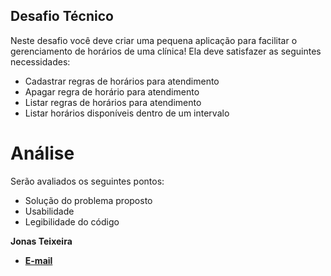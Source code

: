 ## Desafio Técnico

Neste desafio você deve criar uma pequena aplicação para facilitar o gerenciamento de
horários de uma clínica! Ela deve satisfazer as seguintes necessidades:

-   Cadastrar regras de horários para atendimento
-   Apagar regra de horário para atendimento
-   Listar regras de horários para atendimento
-   Listar horários disponíveis dentro de um intervalo

# Análise

Serão avaliados os seguintes pontos:

-   Solução do problema proposto
-   Usabilidade
-   Legibilidade do código

**Jonas Teixeira**

-   **[E-mail](mailto:teixeiramao@gmail.com?subject=Olá%20vim%20do%20GitHub)**
